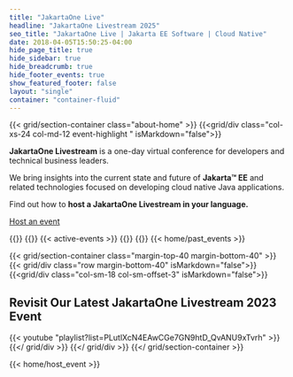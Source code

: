 ```yaml
---
title: "JakartaOne Live"
headline: "JakartaOne Livestream 2025"
seo_title: "JakartaOne Live | Jakarta EE Software | Cloud Native"
date: 2018-04-05T15:50:25-04:00
hide_page_title: true
hide_sidebar: true
hide_breadcrumb: true
hide_footer_events: true
show_featured_footer: false
layout: "single"
container: "container-fluid"
--- 
```

{{< grid/section-container class="about-home" >}}
{{<grid/div class="col-xs-24 col-md-12 event-highlight " isMarkdown="false">}}
<p><strong>JakartaOne Livestream</strong> is a one-day virtual conference for developers and technical business leaders.</p>
<p>We bring insights into the current state and future of <strong>Jakarta™ EE</strong> and related technologies focused on developing cloud native Java applications.</p>
<p>Find out how to <strong>host a JakartaOne Livestream in your language.</strong></p>
<p><a class="btn btn-primary fw-700 margin-top-10" href="/hostanevent">Host an event</a></p>
{{</grid/div>}}
{{<grid/div class="col-xs-24 col-md-12" isMarkdown="false">}}
{{< active-events >}}
{{</grid/div>}}
 {{</ grid/section-container >}}
{{< home/past_events >}}


{{< grid/section-container class="margin-top-40 margin-bottom-40" >}}
  {{< grid/div class="row margin-bottom-40" isMarkdown="false">}}
    {{<grid/div class="col-sm-18 col-sm-offset-3" isMarkdown="false">}}
      <h2 class="margin-bottom-40 text-center">Revisit Our Latest JakartaOne Livestream 2023 Event</h2>
      {{< youtube "playlist?list=PLutlXcN4EAwCGe7GN9htD_QvANU9xTvrh" >}}  
    {{</ grid/div >}}
  {{</ grid/div >}}
{{</ grid/section-container >}}

{{< home/host_event >}}
